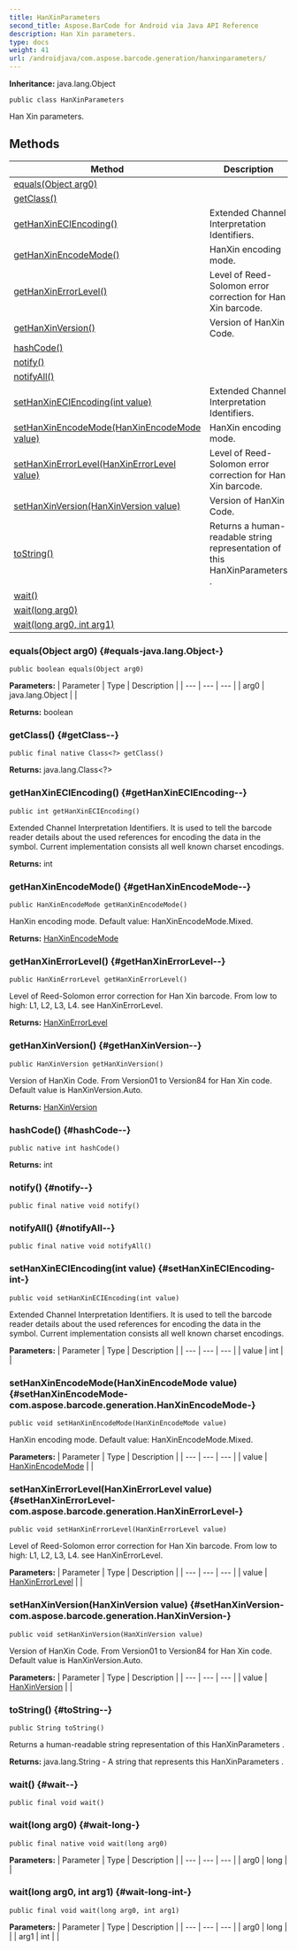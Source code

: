 ```yaml
---
title: HanXinParameters
second_title: Aspose.BarCode for Android via Java API Reference
description: Han Xin parameters.
type: docs
weight: 41
url: /androidjava/com.aspose.barcode.generation/hanxinparameters/
---
```

**Inheritance:**
java.lang.Object
```
public class HanXinParameters
```

Han Xin parameters.
## Methods

| Method | Description |
| --- | --- |
| [equals(Object arg0)](#equals-java.lang.Object-) |  |
| [getClass()](#getClass--) |  |
| [getHanXinECIEncoding()](#getHanXinECIEncoding--) | Extended Channel Interpretation Identifiers. |
| [getHanXinEncodeMode()](#getHanXinEncodeMode--) | HanXin encoding mode. |
| [getHanXinErrorLevel()](#getHanXinErrorLevel--) | Level of Reed-Solomon error correction for Han Xin barcode. |
| [getHanXinVersion()](#getHanXinVersion--) | Version of HanXin Code. |
| [hashCode()](#hashCode--) |  |
| [notify()](#notify--) |  |
| [notifyAll()](#notifyAll--) |  |
| [setHanXinECIEncoding(int value)](#setHanXinECIEncoding-int-) | Extended Channel Interpretation Identifiers. |
| [setHanXinEncodeMode(HanXinEncodeMode value)](#setHanXinEncodeMode-com.aspose.barcode.generation.HanXinEncodeMode-) | HanXin encoding mode. |
| [setHanXinErrorLevel(HanXinErrorLevel value)](#setHanXinErrorLevel-com.aspose.barcode.generation.HanXinErrorLevel-) | Level of Reed-Solomon error correction for Han Xin barcode. |
| [setHanXinVersion(HanXinVersion value)](#setHanXinVersion-com.aspose.barcode.generation.HanXinVersion-) | Version of HanXin Code. |
| [toString()](#toString--) | Returns a human-readable string representation of this  HanXinParameters . |
| [wait()](#wait--) |  |
| [wait(long arg0)](#wait-long-) |  |
| [wait(long arg0, int arg1)](#wait-long-int-) |  |
### equals(Object arg0) {#equals-java.lang.Object-}
```
public boolean equals(Object arg0)
```




**Parameters:**
| Parameter | Type | Description |
| --- | --- | --- |
| arg0 | java.lang.Object |  |

**Returns:**
boolean
### getClass() {#getClass--}
```
public final native Class<?> getClass()
```




**Returns:**
java.lang.Class<?>
### getHanXinECIEncoding() {#getHanXinECIEncoding--}
```
public int getHanXinECIEncoding()
```


Extended Channel Interpretation Identifiers. It is used to tell the barcode reader details about the used references for encoding the data in the symbol. Current implementation consists all well known charset encodings.

**Returns:**
int
### getHanXinEncodeMode() {#getHanXinEncodeMode--}
```
public HanXinEncodeMode getHanXinEncodeMode()
```


HanXin encoding mode. Default value: HanXinEncodeMode.Mixed.

**Returns:**
[HanXinEncodeMode](../../com.aspose.barcode.generation/hanxinencodemode)
### getHanXinErrorLevel() {#getHanXinErrorLevel--}
```
public HanXinErrorLevel getHanXinErrorLevel()
```


Level of Reed-Solomon error correction for Han Xin barcode. From low to high: L1, L2, L3, L4. see HanXinErrorLevel.

**Returns:**
[HanXinErrorLevel](../../com.aspose.barcode.generation/hanxinerrorlevel)
### getHanXinVersion() {#getHanXinVersion--}
```
public HanXinVersion getHanXinVersion()
```


Version of HanXin Code. From Version01 to Version84 for Han Xin code. Default value is HanXinVersion.Auto.

**Returns:**
[HanXinVersion](../../com.aspose.barcode.generation/hanxinversion)
### hashCode() {#hashCode--}
```
public native int hashCode()
```




**Returns:**
int
### notify() {#notify--}
```
public final native void notify()
```




### notifyAll() {#notifyAll--}
```
public final native void notifyAll()
```




### setHanXinECIEncoding(int value) {#setHanXinECIEncoding-int-}
```
public void setHanXinECIEncoding(int value)
```


Extended Channel Interpretation Identifiers. It is used to tell the barcode reader details about the used references for encoding the data in the symbol. Current implementation consists all well known charset encodings.

**Parameters:**
| Parameter | Type | Description |
| --- | --- | --- |
| value | int |  |

### setHanXinEncodeMode(HanXinEncodeMode value) {#setHanXinEncodeMode-com.aspose.barcode.generation.HanXinEncodeMode-}
```
public void setHanXinEncodeMode(HanXinEncodeMode value)
```


HanXin encoding mode. Default value: HanXinEncodeMode.Mixed.

**Parameters:**
| Parameter | Type | Description |
| --- | --- | --- |
| value | [HanXinEncodeMode](../../com.aspose.barcode.generation/hanxinencodemode) |  |

### setHanXinErrorLevel(HanXinErrorLevel value) {#setHanXinErrorLevel-com.aspose.barcode.generation.HanXinErrorLevel-}
```
public void setHanXinErrorLevel(HanXinErrorLevel value)
```


Level of Reed-Solomon error correction for Han Xin barcode. From low to high: L1, L2, L3, L4. see HanXinErrorLevel.

**Parameters:**
| Parameter | Type | Description |
| --- | --- | --- |
| value | [HanXinErrorLevel](../../com.aspose.barcode.generation/hanxinerrorlevel) |  |

### setHanXinVersion(HanXinVersion value) {#setHanXinVersion-com.aspose.barcode.generation.HanXinVersion-}
```
public void setHanXinVersion(HanXinVersion value)
```


Version of HanXin Code. From Version01 to Version84 for Han Xin code. Default value is HanXinVersion.Auto.

**Parameters:**
| Parameter | Type | Description |
| --- | --- | --- |
| value | [HanXinVersion](../../com.aspose.barcode.generation/hanxinversion) |  |

### toString() {#toString--}
```
public String toString()
```


Returns a human-readable string representation of this  HanXinParameters .

**Returns:**
java.lang.String - A string that represents this  HanXinParameters .
### wait() {#wait--}
```
public final void wait()
```




### wait(long arg0) {#wait-long-}
```
public final native void wait(long arg0)
```




**Parameters:**
| Parameter | Type | Description |
| --- | --- | --- |
| arg0 | long |  |

### wait(long arg0, int arg1) {#wait-long-int-}
```
public final void wait(long arg0, int arg1)
```




**Parameters:**
| Parameter | Type | Description |
| --- | --- | --- |
| arg0 | long |  |
| arg1 | int |  |

